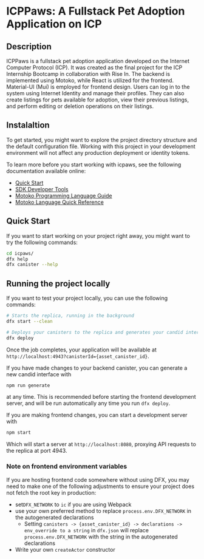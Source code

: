 # ICPPaws: A Fullstack Pet Adoption Application on ICP


## Description

ICPPaws is a fullstack pet adoption application developed on the Internet Computer Protocol (ICP). It was created as the final project for the ICP Internship Bootcamp in collaboration with Rise In. The backend is implemented using Motoko, while React is utilized for the frontend. Material-UI (Mui) is employed for frontend design. Users can log in to the system using Internet Identity and manage their profiles. They can also create listings for pets available for adoption, view their previous listings, and perform editing or deletion operations on their listings.


## Instalaltion

To get started, you might want to explore the project directory structure and the default configuration file. Working with this project in your development environment will not affect any production deployment or identity tokens.

To learn more before you start working with icpaws, see the following documentation available online:

- [Quick Start](https://internetcomputer.org/docs/current/developer-docs/setup/deploy-locally)
- [SDK Developer Tools](https://internetcomputer.org/docs/current/developer-docs/setup/install)
- [Motoko Programming Language Guide](https://internetcomputer.org/docs/current/motoko/main/motoko)
- [Motoko Language Quick Reference](https://internetcomputer.org/docs/current/motoko/main/language-manual)

## Quick Start

If you want to start working on your project right away, you might want to try the following commands:

```bash
cd icpaws/
dfx help
dfx canister --help
```

## Running the project locally

If you want to test your project locally, you can use the following commands:

```bash
# Starts the replica, running in the background
dfx start --clean 

# Deploys your canisters to the replica and generates your candid interface
dfx deploy
```

Once the job completes, your application will be available at `http://localhost:4943?canisterId={asset_canister_id}`.

If you have made changes to your backend canister, you can generate a new candid interface with

```bash
npm run generate
```

at any time. This is recommended before starting the frontend development server, and will be run automatically any time you run `dfx deploy`.

If you are making frontend changes, you can start a development server with

```bash
npm start
```

Which will start a server at `http://localhost:8080`, proxying API requests to the replica at port 4943.

### Note on frontend environment variables

If you are hosting frontend code somewhere without using DFX, you may need to make one of the following adjustments to ensure your project does not fetch the root key in production:

- set`DFX_NETWORK` to `ic` if you are using Webpack
- use your own preferred method to replace `process.env.DFX_NETWORK` in the autogenerated declarations
  - Setting `canisters -> {asset_canister_id} -> declarations -> env_override to a string` in `dfx.json` will replace `process.env.DFX_NETWORK` with the string in the autogenerated declarations
- Write your own `createActor` constructor
